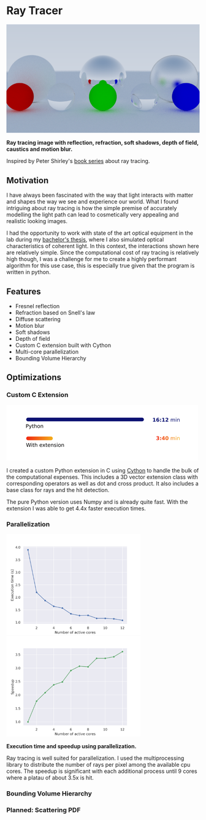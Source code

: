 # Ray Tracer

![Preview image](https://github.com/schulze-paul/ray-tracer/blob/main/images/image_800_steady.png?raw=true)

**Ray tracing image with reflection, refraction, soft shadows, depth of field, caustics and motion blur.**

Inspired by Peter Shirley's [book series](https://raytracing.github.io) about ray tracing.

## Motivation

I have always been fascinated with the way that light interacts with matter and shapes the way we see and experience our world. What I found intriguing about ray tracing is how the simple premise of accurately modelling the light path can lead to cosmetically very appealing and realistic looking images.

I had the opportunity to work with state of the art optical equipment in the lab during my [bachelor's thesis](https://github.com/schulze-paul/BA-THESIS-Coherent-Light-Simulations), where I also simulated optical characteristics of coherent light. In this context, the interactions shown here are relatively simple. Since the computational cost of ray tracing is relatively high though, I was a challenge for me to create a highly performant algorithm for this use case, this is especially true given that the program is written in python.

## Features
- Fresnel reflection
- Refraction based on Snell's law
- Diffuse scattering
- Motion blur
- Soft shadows
- Depth of field
- Custom C extension built with Cython
- Multi-core parallelization
- Bounding Volume Hierarchy

## Optimizations

### Custom C Extension

<img width=500 src=https://raw.githubusercontent.com/schulze-paul/ray-tracer/main/images/cython_speedup.png>


I created a custom Python extension in C using [Cython](https://cython.org/) to handle the bulk of the computational expenses. This includes a 3D vector extension class with corresponding operators as well as dot and cross product. It also includes a base class for rays and the hit detection.

The pure Python version uses Numpy and is already quite fast. With the extension I was able to get 4.4x faster execution times. 


### Parallelization

<div>
  <img width=350 src=https://github.com/schulze-paul/ray-tracer/blob/main/images/parallel_time.png>
  <img width=350 src=https://github.com/schulze-paul/ray-tracer/blob/main/images/parallel_speedup.png>
</div>

**Execution time and speedup using parallelization.**

Ray tracing is well suited for parallelization. I used the multiprocessing library to distribute the number of rays per pixel among the available cpu cores. The speedup is significant with each additional process until 9 cores where a platau of about 3.5x is hit.

### Bounding Volume Hierarchy

### Planned: Scattering PDF
